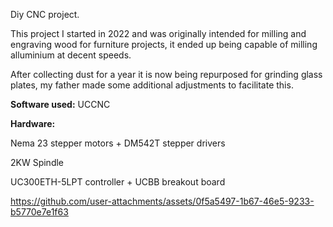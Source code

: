
Diy CNC project.

This project I started in 2022 and was originally intended for milling and engraving wood for furniture projects, it ended up being capable of milling alluminium at decent speeds.

After collecting dust for a year it is now being repurposed for grinding glass plates, my father made some additional adjustments to facilitate this.

**Software used:** UCCNC

**Hardware:**

Nema 23 stepper motors + DM542T stepper drivers

2KW Spindle

UC300ETH-5LPT controller + UCBB breakout board 



https://github.com/user-attachments/assets/0f5a5497-1b67-46e5-9233-b5770e7e1f63





